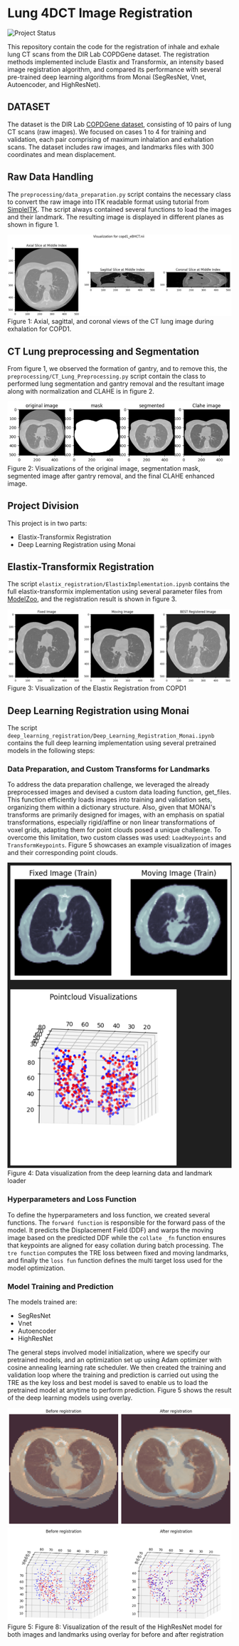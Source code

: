 # Lung 4DCT Image Registration
![Project Status](https://img.shields.io/badge/Status-Completed-brightgreen)

This repository contain the code for the registration of  inhale and exhale lung CT scans from the DIR Lab COPDGene dataset. The registration methods implemented include Elastix and Transformix, an intensity based image registration algorithm, and compared its performance with several pre-trained deep learning algorithms from Monai (SegResNet, Vnet, Autoencoder, and HighResNet).

## DATASET
The dataset is the DIR Lab [COPDGene dataset](https://med.emory.edu/departments/radiation-oncology/research-laboratories/deformable-image-registration/downloads-and-reference-data/index.html), consisting of 10 pairs of lung CT scans (raw images). We focused on cases 1 to 4 for training and validation, each pair comprising of maximum inhalation and exhalation scans. The dataset includes raw images, and landmarks files with 300 coordinates and mean displacement.


## Raw Data Handling
The `preprocessing/data_preparation.py` script contains the necessary class to convert the raw image into ITK readable format using tutorial from [SimpleITK](https://simpleitk.readthedocs.io/en/master/link_RawImageReading_docs.html). The script always contained several functions to load the images and their landmark. The resulting image is displayed in different planes as shown in figure 1. 

![Converted Raw Image](figures/first_data_vis.png "Lung_Visualization")
Figure 1: Axial, sagittal, and coronal views of the CT lung image during exhalation for COPD1.

## CT Lung preprocessing and Segmentation
From figure 1, we observed the formation of gantry, and to remove this, the `preprocessing/CT_Lung_Preprocessing.py` script contain the class to performed lung segmentation and gantry removal and the resultant image along with normalization and CLAHE is in figure 2. 

![Preprocessed Images](figures/preproced_result.png "Preprocessed_Images")
Figure 2: Visualizations of the original image, segmentation mask, segmented image after gantry removal, and the final CLAHE enhanced image.

## Project Division
This project is in two parts:
* Elastix-Transformix Registration
* Deep Learning Registration using Monai

## Elastix-Transformix Registration
The script `elastix_registration/ElastixImplementation.ipynb` contains the full elastix-transformix implementation using several parameter files from [ModelZoo](https://elastix.lumc.nl/modelzoo/), and the registration result is shown in figure 3. 

![Registration Results](figures/elastix_result.png "Registered")
Figure 3: Visualization of the Elastix Registration from COPD1

## Deep Learning Registration using Monai
The script `deep_learning_registration/Deep_Learning_Registration_Monai.ipynb` contains the full deep learning implementation using several pretrained models in the following steps:

### Data Preparation, and Custom Transforms for Landmarks
To address the data preparation challenge, we leveraged the already preprocessed images and devised a custom data loading function, get_files. This function efficiently loads images into training and validation sets, organizing them within a dictionary structure. Also, given that MONAI's transforms are primarily designed for images, with an emphasis on spatial transformations, especially rigid/affine or non linear transformations of voxel grids, adapting them for point clouds posed a unique challenge. To overcome this limitation, two custom classes was used: `LoadKeypoints` and `TransformKeypoints`. Figure 5 showcases an example visualization of images and their corresponding point clouds.

![Deep Visualization](figures/dl_data_vis.png "Visualization")
Figure 4: Data visualization from the deep learning data and landmark loader

### Hyperparameters and Loss Function 
To define the hyperparameters and loss function, we created several functions. The `forward function` is responsible for the forward pass of the model. It predicts the Displacement Field (DDF) and warps the moving image based on the predicted DDF while the `collate _fn` function ensures that keypoints are aligned for easy collation during batch processing. The `tre function` computes the TRE loss between fixed and moving landmarks, and finally the `loss fun` function defines the multi target loss used for the model optimization.

### Model Training and Prediction
The models trained are:
* SegResNet
* Vnet
* Autoencoder
* HighResNet

The general steps involved model initialization, where we specify our pretrained models, and an optimization set up using Adam optimizer with cosine annealing learning rate scheduler. We then created the training and validation loop where the training and prediction is carried out using the TRE as the key loss and best model is saved to enable us to load the pretrained model at anytime to perform prediction. Figure 5 shows the result of the deep learning models using overlay. 

![DL Registration Results](figures/dl_reg_result.png "DL_Registered")
![DL Registration Results](figures/dl_landmark_results.png "DL_Registered")
Figure 5: Figure 8: Visualization of the result of the HighResNet model for both images and landmarks using overlay for before and after registration
